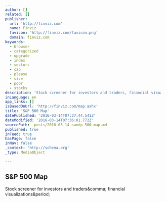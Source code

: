 ```yaml
---
author: []
related: []
publisher:
  url: 'http://finviz.com'
  name: Finviz
  favicon: 'http://finviz.com/favicon.png'
  domain: finviz.com
keywords:
  - browser
  - categorized
  - upgrade
  - index
  - sectors
  - cap
  - please
  - size
  - poor
  - stocks
description: 'Stock screener for investors and traders, financial visualizations.'
inLanguage: en
app_links: []
isBasedOnUrl: 'http://finviz.com/map.ashx'
title: 'S&P 500 Map'
datePublished: '2016-03-14T07:37:44.541Z'
dateModified: '2016-03-14T07:36:01.772Z'
sourcePath: _posts/2016-03-14-sandp-500-map.md
published: true
inFeed: true
hasPage: false
inNav: false
_context: 'http://schema.org'
_type: MediaObject

---
```

<article style=""><h1>S&amp;P 500 Map</h1><p>Stock screener for investors and traders&amp;comma; financial visualizations&amp;period;</p></article>